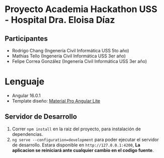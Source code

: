 # Proyecto Academia Hackathon USS - Hospital Dra. Eloisa Díaz

## Participantes
- Rodrigo Chang (Ingenería Civil Informática USS 5to año)
- Mathias Tello (Ingenería Civil Informática USS 3er año)
- Felipe Correa González (Ingenería Civil Informática USS 3er año)

# Lenguaje
- Angular 16.0.1
- Template diseño: [Material Pro Angular Lite](https://github.com/wrappixel/material-pro-angular-lite)

## Servidor de Desarrollo

1) Correr `npm install` en la raiz del proyecto, para instalación de dependencias.
2) `ng serve --configuration=development` para poder ejecutar el servidor de desarrollo. Estara disponible en `http://127.0.0.1:4200`, **La aplicacion se reiniciará ante cualquier cambio en el codigo fuente**.